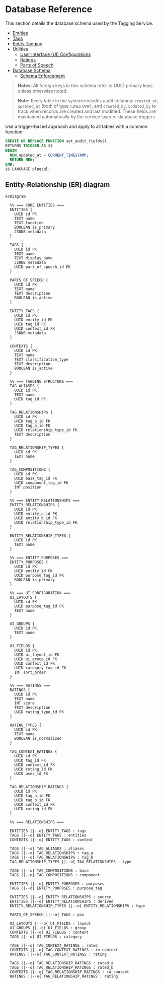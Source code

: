 # Database Reference

This section details the database schema used by the Tagging Service.

- [Entities](entities.md)
- [Tags](./tags.md)
- [Entity Tagging](./entity_tagging.md)
- Utilities
	- [User Interface (UI) Configurations](./utilities/ui_configurations.md)
	- [Ratings](./utilities/ratings.md)
	- [Parts of Speech](./utilities/parts_of_speech.md)
- [Database Schema](./schema/schema.md)
	- [Schema Enforcement](./schema/schema_enforcement.md)

> **Notes**: All foreign keys in this schema refer to UUID primary keys unless otherwise noted.

> **Note:** Every table in the system includes audit columns: `created_at`, `updated_at` (both of type `TIMESTAMP`), and `created_by`, `updated_by` to track when records are created and last modified. These fields are maintained automatically by the service layer or database triggers.

Use a trigger-based approach and apply to all tables with a common function:

```sql
CREATE OR REPLACE FUNCTION set_audit_fields()
RETURNS TRIGGER AS $$
BEGIN
  NEW.updated_at = CURRENT_TIMESTAMP;
  RETURN NEW;
END;
$$ LANGUAGE plpgsql;
```

## Entity-Relationship (ER) diagram

```mermaid
erDiagram

  %% === CORE ENTITIES ===
  ENTITIES {
    UUID id PK
    TEXT name
    TEXT location
    BOOLEAN is_primary
    JSONB metadata
  }

  TAGS {
    UUID id PK
    TEXT name
    TEXT display_name
    JSONB metadata
    UUID part_of_speech_id FK
  }

  PARTS_OF_SPEECH {
    UUID id PK
    TEXT name
    TEXT description
    BOOLEAN is_active
  }

  ENTITY_TAGS {
    UUID id PK
    UUID entity_id FK
    UUID tag_id FK
    UUID context_id FK
    JSONB metadata
  }

  CONTEXTS {
    UUID id PK
    TEXT name
    TEXT classification_type
    TEXT description
    BOOLEAN is_active
  }

  %% === TAGGING STRUCTURE ===
  TAG_ALIASES {
    UUID id PK
    TEXT name
    UUID tag_id FK
  }

  TAG_RELATIONSHIPS {
    UUID id PK
    UUID tag_a_id FK
    UUID tag_b_id FK
    UUID relationship_type_id FK
    TEXT description
  }

  TAG_RELATIONSHIP_TYPES {
    UUID id PK
    TEXT name
  }

  TAG_COMPOSITIONS {
    UUID id PK
    UUID base_tag_id FK
    UUID component_tag_id FK
    INT position
  }

  %% === ENTITY RELATIONSHIPS ===
  ENTITY_RELATIONSHIPS {
    UUID id PK
    UUID entity_a_id FK
    UUID entity_b_id FK
    UUID relationship_type_id FK
  }

  ENTITY_RELATIONSHIP_TYPES {
    UUID id PK
    TEXT name
  }

  %% === ENTITY PURPOSES ===
  ENTITY_PURPOSES {
    UUID id PK
    UUID entity_id FK
    UUID purpose_tag_id FK
    BOOLEAN is_primary
  }

  %% === UI CONFIGURATION ===
  UI_LAYOUTS {
    UUID id PK
    UUID purpose_tag_id FK
    TEXT name
  }

  UI_GROUPS {
    UUID id PK
    TEXT name
  }

  UI_FIELDS {
    UUID id PK
    UUID ui_layout_id FK
    UUID ui_group_id FK
    UUID context_id FK
    UUID category_tag_id FK
    INT sort_order
  }

  %% === RATINGS ===
  RATINGS {
    UUID id PK
    TEXT name
    INT score
    TEXT description
    UUID rating_type_id FK
  }

  RATING_TYPES {
    UUID id PK
    TEXT name
    BOOLEAN is_normalized
  }

  TAG_CONTEXT_RATINGS {
    UUID id PK
    UUID tag_id FK
    UUID context_id FK
    UUID rating_id FK
    UUID user_id FK
  }

  TAG_RELATIONSHIP_RATINGS {
    UUID id PK
    UUID tag_a_id FK
    UUID tag_b_id FK
    UUID context_id FK
    UUID rating_id FK
  }

  %% === RELATIONSHIPS ===

  ENTITIES ||--o{ ENTITY_TAGS : tags
  TAGS ||--o{ ENTITY_TAGS : entities
  CONTEXTS ||--o{ ENTITY_TAGS : context

  TAGS ||--o{ TAG_ALIASES : aliases
  TAGS ||--o{ TAG_RELATIONSHIPS : tag_a
  TAGS ||--o{ TAG_RELATIONSHIPS : tag_b
  TAG_RELATIONSHIP_TYPES ||--o{ TAG_RELATIONSHIPS : type

  TAGS ||--o{ TAG_COMPOSITIONS : base
  TAGS ||--o{ TAG_COMPOSITIONS : component

  ENTITIES ||--o{ ENTITY_PURPOSES : purposes
  TAGS ||--o{ ENTITY_PURPOSES : purpose_tag

  ENTITIES ||--o{ ENTITY_RELATIONSHIPS : source
  ENTITIES ||--o{ ENTITY_RELATIONSHIPS : derived
  ENTITY_RELATIONSHIP_TYPES ||--o{ ENTITY_RELATIONSHIPS : type

  PARTS_OF_SPEECH ||--o{ TAGS : pos

  UI_LAYOUTS ||--o{ UI_FIELDS : layout
  UI_GROUPS ||--o{ UI_FIELDS : group
  CONTEXTS ||--o{ UI_FIELDS : context
  TAGS ||--o{ UI_FIELDS : category

  TAGS ||--o{ TAG_CONTEXT_RATINGS : rated
  CONTEXTS ||--o{ TAG_CONTEXT_RATINGS : in_context
  RATINGS ||--o{ TAG_CONTEXT_RATINGS : rating

  TAGS ||--o{ TAG_RELATIONSHIP_RATINGS : rated_a
  TAGS ||--o{ TAG_RELATIONSHIP_RATINGS : rated_b
  CONTEXTS ||--o{ TAG_RELATIONSHIP_RATINGS : in_context
  RATINGS ||--o{ TAG_RELATIONSHIP_RATINGS : rating
```
